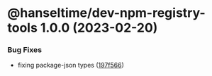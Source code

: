 # @hanseltime/dev-npm-registry-tools 1.0.0 (2023-02-20)


### Bug Fixes

* fixing package-json types ([197f566](https://github.com/hanseltime/hanseltime-janus-simple-command/commit/197f566e7b6e16b0bc08088a1cb3537630864449))
